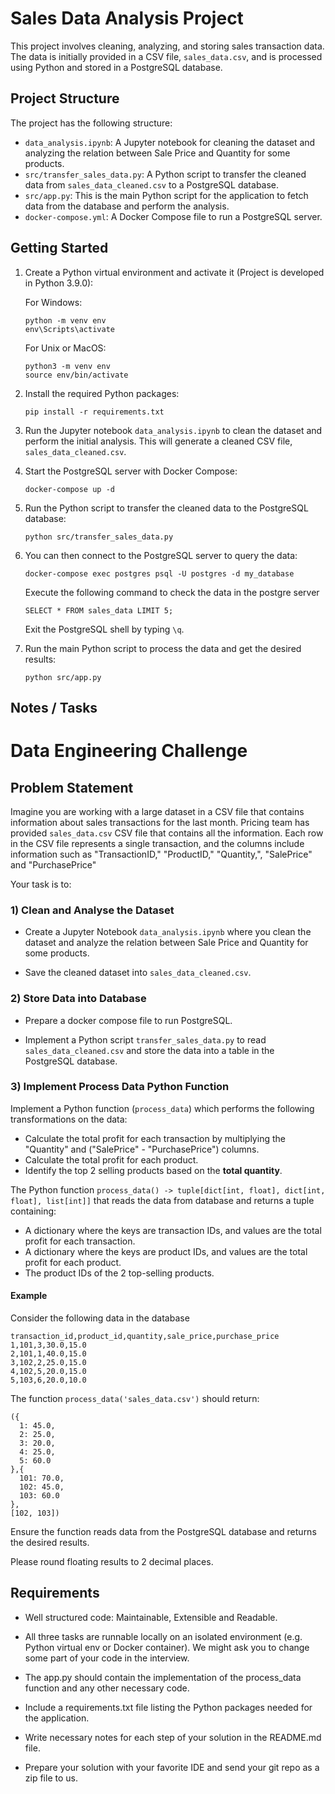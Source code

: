 # Sales Data Analysis Project

This project involves cleaning, analyzing, and storing sales transaction data. The data is initially provided in a CSV file, `sales_data.csv`, and is processed using Python and stored in a PostgreSQL database.

## Project Structure

The project has the following structure:

- `data_analysis.ipynb`: A Jupyter notebook for cleaning the dataset and analyzing the relation between Sale Price and Quantity for some products.
- `src/transfer_sales_data.py`: A Python script to transfer the cleaned data from `sales_data_cleaned.csv` to a PostgreSQL database.
- `src/app.py`: This is the main Python script for the application to fetch data from the database and perform the analysis.
- `docker-compose.yml`: A Docker Compose file to run a PostgreSQL server.

## Getting Started

1. Create a Python virtual environment and activate it (Project is developed in Python 3.9.0):

    For Windows:
    ```
    python -m venv env
    env\Scripts\activate
    ```

    For Unix or MacOS:
    ```
    python3 -m venv env
    source env/bin/activate
    ```

2. Install the required Python packages:

    ```
    pip install -r requirements.txt
    ```

3. Run the Jupyter notebook `data_analysis.ipynb` to clean the dataset and perform the initial analysis. This will generate a cleaned CSV file, `sales_data_cleaned.csv`.

4. Start the PostgreSQL server with Docker Compose:

    ```
    docker-compose up -d
    ```

5. Run the Python script to transfer the cleaned data to the PostgreSQL database:

    ```
    python src/transfer_sales_data.py
    ```

6. You can then connect to the PostgreSQL server to query the data:

    ```
    docker-compose exec postgres psql -U postgres -d my_database
    ```
   Execute the following command to check the data in the postgre server
     ```  
    SELECT * FROM sales_data LIMIT 5;
     ```
    Exit the PostgreSQL shell by typing `\q`.

7. Run the main Python script to process the data and get the desired results:
  
      ```
      python src/app.py
      ```


## Notes / Tasks

# Data Engineering Challenge

## Problem Statement

Imagine you are working with a large dataset in a CSV file that contains information about sales transactions for the last month.
Pricing team has provided `sales_data.csv` CSV file that contains all the information.
Each row in the CSV file represents a single transaction, and the columns include information such as 
"TransactionID," "ProductID," "Quantity,", "SalePrice" and "PurchasePrice"

Your task is to:
### 1) Clean and Analyse the Dataset

* Create a Jupyter Notebook `data_analysis.ipynb` where you clean the dataset and analyze the relation between Sale Price and Quantity for some products.

* Save the cleaned dataset into `sales_data_cleaned.csv`.

### 2) Store Data into Database

* Prepare a docker compose file to run PostgreSQL.

* Implement a Python script `transfer_sales_data.py` to read `sales_data_cleaned.csv` and store the data into a table in the PostgreSQL database.

### 3) Implement Process Data Python Function

Implement a Python function (`process_data`) which performs the following transformations on the data:
* Calculate the total profit for each transaction by multiplying the "Quantity" and ("SalePrice" - "PurchasePrice") columns.
* Calculate the total profit for each product.
* Identify the top 2 selling products based on the **total quantity**.

The Python function `process_data() -> tuple[dict[int, float], dict[int, float], list[int]]`
that reads the data from database and returns a tuple containing:

* A dictionary where the keys are transaction IDs, and values are the total profit for each transaction.
* A dictionary where the keys are product IDs, and values are the total profit for each product.
* The product IDs of the 2 top-selling products.

#### Example

Consider the following data in the database
```
transaction_id,product_id,quantity,sale_price,purchase_price
1,101,3,30.0,15.0
2,101,1,40.0,15.0
3,102,2,25.0,15.0
4,102,5,20.0,15.0
5,103,6,20.0,10.0
```
The function `process_data('sales_data.csv')` should return:
```
({
  1: 45.0,
  2: 25.0,
  3: 20.0,
  4: 25.0,
  5: 60.0
},{
  101: 70.0,
  102: 45.0,
  103: 60.0
},
[102, 103])
```

Ensure the function reads data from the PostgreSQL database and returns the desired results.

Please round floating results to 2 decimal places.

## Requirements

* Well structured code: Maintainable, Extensible and Readable.

* All three tasks are runnable locally on an isolated environment (e.g. Python virtual env or Docker container). We might ask you to change some part of your code in the interview. 

* The app.py should contain the implementation of the process_data function and any other necessary code.

* Include a requirements.txt file listing the Python packages needed for the application.

* Write necessary notes for each step of your solution in the README.md file.

* Prepare your solution with your favorite IDE and send your git repo as a zip file to us.


